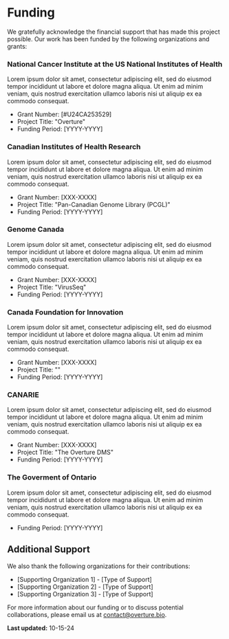 # Funding

We gratefully acknowledge the financial support that has made this project possible. Our work has been funded by the following organizations and grants:

### National Cancer Institute at the US National Institutes of Health

Lorem ipsum dolor sit amet, consectetur adipiscing elit, sed do eiusmod tempor incididunt ut labore et dolore magna aliqua. Ut enim ad minim veniam, quis nostrud exercitation ullamco laboris nisi ut aliquip ex ea commodo consequat.

  - Grant Number: [#U24CA253529]
  - Project Title: "Overture"
  - Funding Period: [YYYY-YYYY]

### Canadian Institutes of Health Research

Lorem ipsum dolor sit amet, consectetur adipiscing elit, sed do eiusmod tempor incididunt ut labore et dolore magna aliqua. Ut enim ad minim veniam, quis nostrud exercitation ullamco laboris nisi ut aliquip ex ea commodo consequat.

  - Grant Number: [XXX-XXXX]
  - Project Title: "Pan-Canadian Genome Library (PCGL)"
  - Funding Period: [YYYY-YYYY]


### Genome Canada

Lorem ipsum dolor sit amet, consectetur adipiscing elit, sed do eiusmod tempor incididunt ut labore et dolore magna aliqua. Ut enim ad minim veniam, quis nostrud exercitation ullamco laboris nisi ut aliquip ex ea commodo consequat.

  - Grant Number: [XXX-XXXX]
  - Project Title: "VirusSeq" 
  - Funding Period: [YYYY-YYYY]

### Canada Foundation for Innovation

Lorem ipsum dolor sit amet, consectetur adipiscing elit, sed do eiusmod tempor incididunt ut labore et dolore magna aliqua. Ut enim ad minim veniam, quis nostrud exercitation ullamco laboris nisi ut aliquip ex ea commodo consequat.

  - Grant Number: [XXX-XXXX]
  - Project Title: "" 
  - Funding Period: [YYYY-YYYY]

### CANARIE

Lorem ipsum dolor sit amet, consectetur adipiscing elit, sed do eiusmod tempor incididunt ut labore et dolore magna aliqua. Ut enim ad minim veniam, quis nostrud exercitation ullamco laboris nisi ut aliquip ex ea commodo consequat.

  - Grant Number: [XXX-XXXX]
  - Project Title: "The Overture DMS" 
  - Funding Period: [YYYY-YYYY]

### The Goverment of Ontario

Lorem ipsum dolor sit amet, consectetur adipiscing elit, sed do eiusmod tempor incididunt ut labore et dolore magna aliqua. Ut enim ad minim veniam, quis nostrud exercitation ullamco laboris nisi ut aliquip ex ea commodo consequat.

   - Funding Period: [YYYY-YYYY]

## Additional Support

We also thank the following organizations for their contributions:

- [Supporting Organization 1] - [Type of Support]
- [Supporting Organization 2] - [Type of Support]
- [Supporting Organization 3] - [Type of Support]

For more information about our funding or to discuss potential collaborations, please email us at contact@overture.bio.

**Last updated:** 10-15-24